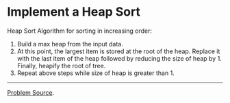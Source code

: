 # Implement a Heap Sort

Heap Sort Algorithm for sorting in increasing order:

1. Build a max heap from the input data.
2. At this point, the largest item is stored at the root of the heap. Replace it with the last item of the heap followed by reducing the size of heap by 1. Finally, heapify the root of tree.
3. Repeat above steps while size of heap is greater than 1.

---

[Problem Source](http://www.geeksforgeeks.org/heap-sort/).

